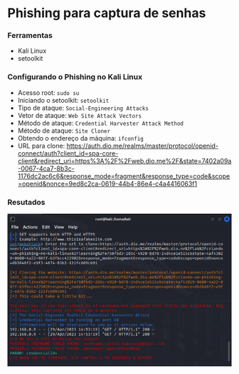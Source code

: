 # Phishing para captura de senhas

### Ferramentas

- Kali Linux
- setoolkit

### Configurando o Phishing no Kali Linux

- Acesso root: ``` sudo su ```
- Iniciando o setoolkit: ``` setoolkit ```
- Tipo de ataque: ``` Social-Engineering Attacks ```
- Vetor de ataque: ``` Web Site Attack Vectors ```
- Método de ataque: ```Credential Harvester Attack Method ```
- Método de ataque: ``` Site Cloner ```
- Obtendo o endereço da máquina: ``` ifconfig ```
- URL para clone: https://auth.dio.me/realms/master/protocol/openid-connect/auth?client_id=spa-core-client&redirect_uri=https%3A%2F%2Fweb.dio.me%2F&state=7402a09a-0067-4ca7-8b3c-1176dc2ac6c6&response_mode=fragment&response_type=code&scope=openid&nonce=9ed8c2ca-0619-44b4-86e4-c4a4416063f1

### Resutados

![Alt text](./teste.png "Optional title")
